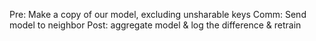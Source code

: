 Pre: Make a copy of our model, excluding unsharable keys
Comm: Send model to neighbor
Post: aggregate model & log the difference & retrain